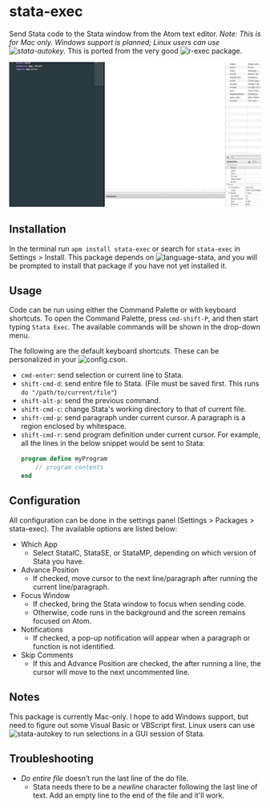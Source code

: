 # stata-exec

Send Stata code to the Stata window from the Atom text editor. _Note: This is for Mac only. Windows support is planned; Linux users can use ![stata-autokey](https://github.com/kylebarron/stata-autokey)._ This is ported from the very good ![r-exec](https://github.com/pimentel/atom-r-exec) package.

![run-command](./img/run_command.gif)

## Installation

In the terminal run `apm install stata-exec` or search for `stata-exec` in Settings > Install. This package depends on ![`language-stata`](https://atom.io/packages/language-stata), and you will be prompted to install that package if you have not yet installed it.

## Usage

Code can be run using either the Command Palette or with keyboard shortcuts. To open the Command Palette, press `cmd-shift-P`, and then start typing `Stata Exec`. The available commands will be shown in the drop-down menu.

The following are the default keyboard shortcuts. These can be personalized in your ![`config.cson`](http://flight-manual.atom.io/behind-atom/sections/keymaps-in-depth/).
- `cmd-enter`: send selection or current line to Stata.
- `shift-cmd-d`: send entire file to Stata. (File must be saved first. This runs `do "/path/to/current/file"`)
- `shift-alt-p`: send the previous command.
- `shift-cmd-c`: change Stata's working directory to that of current file.
- `shift-cmd-p`: send paragraph under current cursor. A paragraph is a region enclosed by whitespace.
- `shift-cmd-r`: send program definition under current cursor. For example, all the lines in the below snippet would be sent to Stata:
    ```stata
    program define myProgram
        // program contents
    end
    ```

## Configuration

All configuration can be done in the settings panel (Settings > Packages > stata-exec). The available options are listed below:

- Which App
  - Select StataIC, StataSE, or StataMP, depending on which version of Stata you have.
- Advance Position
  - If checked, move cursor to the next line/paragraph after running the current line/paragraph.
- Focus Window
  - If checked, bring the Stata window to focus when sending code.
  - Otherwise, code runs in the background and the screen remains focused on Atom.
- Notifications
  - If checked, a pop-up notification will appear when a paragraph or function is not identified.
- Skip Comments
  - If this and Advance Position are checked, the after running a line, the cursor will move to the next uncommented line.

## Notes

This package is currently Mac-only. I hope to add Windows support, but need to figure out some Visual Basic or VBScript first. Linux users can use ![stata-autokey](https://github.com/kylebarron/stata-autokey) to run selections in a GUI session of Stata.

## Troubleshooting

- _Do entire file_ doesn't run the last line of the do file.
  - Stata needs there to be a _newline_ character following the last line of text. Add an empty line to the end of the file and it'll work.



